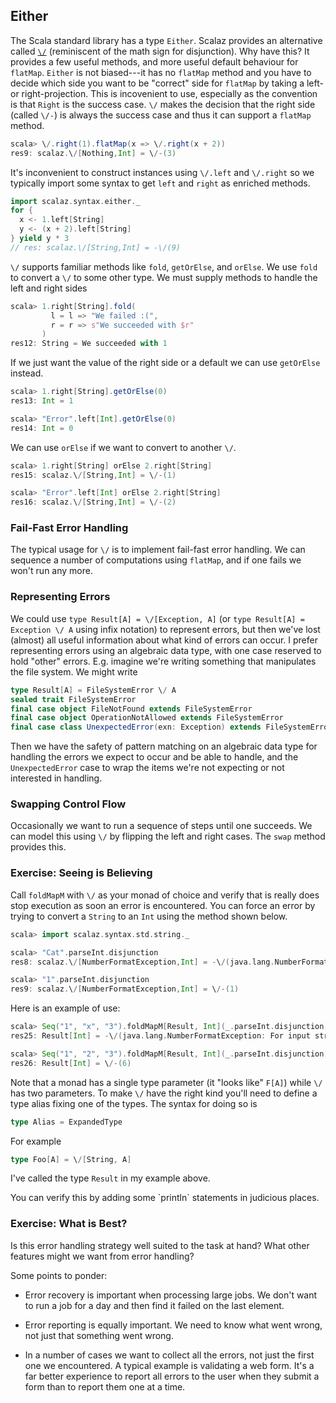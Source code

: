 ## Either

The Scala standard library has a type `Either`. Scalaz provides an alternative called [`\/`](http://docs.typelevel.org/api/scalaz/nightly/index.html#scalaz.$bslash$div) (reminiscent of the math sign for disjunction). Why have this? It provides a few useful methods, and more useful default behaviour for `flatMap`. `Either` is not biased---it has no `flatMap` method and you have to decide which side you want to be "correct" side for `flatMap` by taking a left- or right-projection. This is incovenient to use, especially as the convention is that `Right` is the success case. `\/` makes the decision that the right side (called `\/-`) is always the success case and thus it can support a `flatMap` method.

~~~ scala
scala> \/.right(1).flatMap(x => \/.right(x + 2))
res9: scalaz.\/[Nothing,Int] = \/-(3)
~~~

It's inconvenient to construct instances using `\/.left` and `\/.right` so we typically import some syntax to get `left` and `right` as enriched methods.

~~~ scala
import scalaz.syntax.either._
for {
  x <- 1.left[String]
  y <- (x + 2).left[String]
} yield y * 3
// res: scalaz.\/[String,Int] = -\/(9)
~~~

`\/` supports familiar methods like `fold`, `getOrElse`, and `orElse`. We use `fold` to convert a `\/` to some other type. We must supply methods to handle the left and right sides

~~~ scala
scala> 1.right[String].fold(
         l = l => "We failed :(",
         r = r => s"We succeeded with $r"
       )
res12: String = We succeeded with 1
~~~

If we just want the value of the right side or a default we can use `getOrElse` instead.

~~~ scala
scala> 1.right[String].getOrElse(0)
res13: Int = 1

scala> "Error".left[Int].getOrElse(0)
res14: Int = 0
~~~

We can use `orElse` if we want to convert to another `\/`.

~~~ scala
scala> 1.right[String] orElse 2.right[String]
res15: scalaz.\/[String,Int] = \/-(1)

scala> "Error".left[Int] orElse 2.right[String]
res16: scalaz.\/[String,Int] = \/-(2)
~~~

### Fail-Fast Error Handling

The typical usage for `\/` is to implement fail-fast error handling. We can sequence a number of computations using `flatMap`, and if one fails we won't run any more.

### Representing Errors

We could use `type Result[A] = \/[Exception, A]` (or `type Result[A] = Exception \/ A` using infix notation) to represent errors, but then we've lost (almost) all useful information about what kind of errors can occur. I prefer representing errors using an algebraic data type, with one case reserved to hold "other" errors. E.g. imagine we're writing something that manipulates the file system. We might write

~~~ scala
type Result[A] = FileSystemError \/ A
sealed trait FileSystemError
final case object FileNotFound extends FileSystemError
final case object OperationNotAllowed extends FileSystemError
final case class UnexpectedError(exn: Exception) extends FileSystemError
~~~

Then we have the safety of pattern matching on an algebraic data type for handling the errors we expect to occur and be able to handle, and the `UnexpectedError` case to wrap the items we're not expecting or not interested in handling.

### Swapping Control Flow

Occasionally we want to run a sequence of steps until one succeeds. We can model this using `\/` by flipping the left and right cases. The `swap` method provides this.

### Exercise: Seeing is Believing

Call `foldMapM` with `\/` as your monad of choice and verify that is really does stop execution as soon an error is encountered. You can force an error by trying to convert a `String` to an `Int` using the method shown below.

~~~ scala
scala> import scalaz.syntax.std.string._

scala> "Cat".parseInt.disjunction
res8: scalaz.\/[NumberFormatException,Int] = -\/(java.lang.NumberFormatException: For input string: "Cat")

scala> "1".parseInt.disjunction
res9: scalaz.\/[NumberFormatException,Int] = \/-(1)
~~~

Here is an example of use:

~~~ scala
scala> Seq("1", "x", "3").foldMapM[Result, Int](_.parseInt.disjunction)
res25: Result[Int] = -\/(java.lang.NumberFormatException: For input string: "x")

scala> Seq("1", "2", "3").foldMapM[Result, Int](_.parseInt.disjunction)
res26: Result[Int] = \/-(6)
~~~

Note that a monad has a single type parameter (it "looks like" `F[A]`) while `\/` has two parameters. To make `\/` have the right kind you'll need to define a type alias fixing one of the types. The syntax for doing so is

~~~ scala
type Alias = ExpandedType
~~~

For example

~~~ scala
type Foo[A] = \/[String, A]
~~~

I've called the type `Result` in my example above.

<div class="solution">
You can verify this by adding some `println` statements in judicious places.
</div>

### Exercise: What is Best?

Is this error handling strategy well suited to the task at hand? What other features might we want from error handling?

<div class="solution">
Some points to ponder:

- Error recovery is important when processing large jobs. We don't want to run a job for a day and then find it failed on the last element.

- Error reporting is equally important. We need to know what went wrong, not just that something went wrong.

- In a number of cases we want to collect all the errors, not just the first one we encountered. A typical example is validating a web form. It's a far better experience to report all errors to the user when they submit a form than to report them one at a time.
</div>
